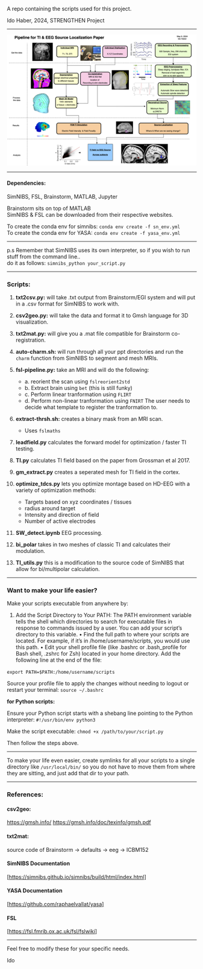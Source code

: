 A repo containing the scripts used for this project.

Ido Haber, 2024, STRENGTHEN Project

---

![Overview](pipe_me.png)

---

#### Dependencies:

SimNIBS, FSL, Brainstorm, MATLAB, Jupyter

Brainstorm sits on top of MATLAB  
SimNIBS & FSL can be downloaded from their respective websites.

To create the conda env for simnibs: `conda env create -f sn_env.yml`  
To create the conda env for YASA: `conda env create -f yasa_env.yml `

---

p.s Remember that SimNIBS uses its own interpreter, so if you wish to run stuff from the command line..  
do it as follows: `simnibs_python your_script.py`

---

### Scripts:

1. **txt2csv.py:** will take .txt output from Brainstorm/EGI system and will put in a .csv format for SimNIBS to work with.
2. **csv2geo.py:** will take the data and format it to Gmsh language for 3D visualization.
3. **txt2mat.py:** will give you a .mat file compatible for Brainstorm co-registration.
4. **auto-charm.sh:** will run through all your ppt directories and run the `charm` function from SimNIBS to segment and mesh MRIs.

5. **fsl-pipeline.py:** take an MRI and will do the following:

   - a. reorient the scan using `fslreorient2std`
   - b. Extract brain using `bet` (this is still funky)
   - c. Perform linear tranformation using `FLIRT`
   - d. Perform non-linear tranformation using `FNIRT`
     The user needs to decide what template to register the tranformation to.

6. **extract-thrsh.sh:** creates a binary mask from an MRI scan.

   - Uses `fslmaths`

7. **leadfield.py** calculates the forward model for optimization / faster TI testing.

8. **TI.py** calculates TI field based on the paper from Grossman et al 2017. 

9. **gm_extract.py** creates a seperated mesh for TI field in the cortex.

10. **optimize_tdcs.py** lets you optimize montage based on HD-EEG with a variety of optimization methods:

    - Targets based on xyz coordinates / tissues
    - radius around target
    - Intensity and direction of field
    - Number of active electrodes

11. **SW_detect.ipynb** EEG processing.

12. **bi_polar** takes in two meshes of classic TI and calculates their modulation.

13. **TI_utils.py** this is a modification to the source code of SimNIBS that allow for bi/multipolar calculation.



---

### Want to make your life easier?

Make your scripts executable from anywhere by:

1. Add the Script Directory to Your PATH:
   The PATH environment variable tells the shell which directories to search for executable files in response to commands issued by a user. You can add your script’s directory to this variable.
   • Find the full path to where your scripts are located. For example, if it’s in /home/username/scripts, you would use this path.
   • Edit your shell profile file (like .bashrc or .bash_profile for Bash shell, .zshrc for Zsh) located in your home directory. Add the following line at the end of the file:

`export PATH=$PATH:/home/username/scripts`

Source your profile file to apply the changes without needing to logout or restart your terminal: `source ~/.bashrc`

**for Python scripts:**

Ensure your Python script starts with a shebang line pointing to the Python interpreter: `#!/usr/bin/env python3`

Make the script executable: `chmod +x /path/to/your/script.py`

Then follow the steps above.

---

To make your life even easier, create symlinks for all your scripts to a single directory like `/usr/local/bin/` so you do not have to move them from where they are sitting, and just add that dir to your path.

---

### References:

#### csv2geo:

https://gmsh.info/
https://gmsh.info/doc/texinfo/gmsh.pdf

#### txt2mat:

source code of Brainstorm -> defaults -> eeg -> ICBM152

#### SimNIBS Documentation

[https://simnibs.github.io/simnibs/build/html/index.html]

#### YASA Documentation

[https://github.com/raphaelvallat/yasa]

#### FSL

[https://fsl.fmrib.ox.ac.uk/fsl/fslwiki]

---

Feel free to modify these for your specific needs.

Ido
